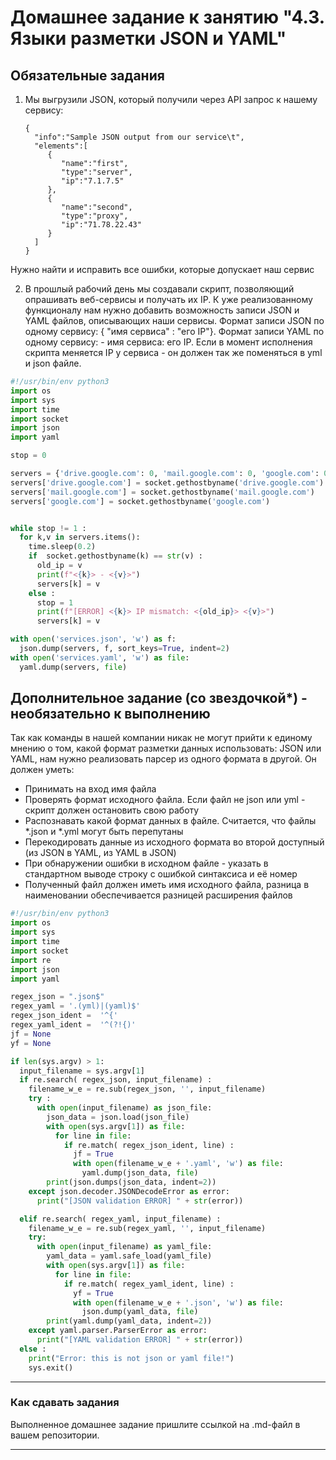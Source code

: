 # Домашнее задание к занятию "4.3. Языки разметки JSON и YAML"

## Обязательные задания

1. Мы выгрузили JSON, который получили через API запрос к нашему сервису:
	```
   {
      "info":"Sample JSON output from our service\t",
      "elements":[
         {
            "name":"first",
            "type":"server",
            "ip":"7.1.7.5"
         },
         {
            "name":"second",
            "type":"proxy",
            "ip":"71.78.22.43"
         }
      ]
   }
	```
  Нужно найти и исправить все ошибки, которые допускает наш сервис

2. В прошлый рабочий день мы создавали скрипт, позволяющий опрашивать веб-сервисы и получать их IP. К уже реализованному функционалу нам нужно добавить возможность записи JSON и YAML файлов, описывающих наши сервисы. Формат записи JSON по одному сервису: { "имя сервиса" : "его IP"}. Формат записи YAML по одному сервису: - имя сервиса: его IP. Если в момент исполнения скрипта меняется IP у сервиса - он должен так же поменяться в yml и json файле.
```python
#!/usr/bin/env python3
import os
import sys
import time
import socket
import json
import yaml

stop = 0

servers = {'drive.google.com': 0, 'mail.google.com': 0, 'google.com': 0}
servers['drive.google.com'] = socket.gethostbyname('drive.google.com')
servers['mail.google.com'] = socket.gethostbyname('mail.google.com')
servers['google.com'] = socket.gethostbyname('google.com')


while stop != 1 :
  for k,v in servers.items():
    time.sleep(0.2)
    if  socket.gethostbyname(k) == str(v) :
      old_ip = v
      print(f"<{k}> - <{v}>")
      servers[k] = v
    else :
      stop = 1
      print(f"[ERROR] <{k}> IP mismatch: <{old_ip}> <{v}>")
      servers[k] = v

with open('services.json', 'w') as f:
  json.dump(servers, f, sort_keys=True, indent=2)
with open('services.yaml', 'w') as file:
  yaml.dump(servers, file)
```

## Дополнительное задание (со звездочкой*) - необязательно к выполнению

Так как команды в нашей компании никак не могут прийти к единому мнению о том, какой формат разметки данных использовать: JSON или YAML, нам нужно реализовать парсер из одного формата в другой. Он должен уметь:
   * Принимать на вход имя файла
   * Проверять формат исходного файла. Если файл не json или yml - скрипт должен остановить свою работу
   * Распознавать какой формат данных в файле. Считается, что файлы *.json и *.yml могут быть перепутаны
   * Перекодировать данные из исходного формата во второй доступный (из JSON в YAML, из YAML в JSON)
   * При обнаружении ошибки в исходном файле - указать в стандартном выводе строку с ошибкой синтаксиса и её номер
   * Полученный файл должен иметь имя исходного файла, разница в наименовании обеспечивается разницей расширения файлов
```python
#!/usr/bin/env python3
import os
import sys
import time
import socket
import re
import json
import yaml

regex_json = ".json$"
regex_yaml = '.(yml)|(yaml)$'
regex_json_ident =  '^{'
regex_yaml_ident =  '^(?!{)'
jf = None
yf = None

if len(sys.argv) > 1:
  input_filename = sys.argv[1]
  if re.search( regex_json, input_filename) :
    filename_w_e = re.sub(regex_json, '', input_filename)
    try :
      with open(input_filename) as json_file:
        json_data = json.load(json_file)
        with open(sys.argv[1]) as file:
          for line in file:
            if re.match( regex_json_ident, line) :
              jf = True
              with open(filename_w_e + '.yaml', 'w') as file:
                yaml.dump(json_data, file)
        print(json.dumps(json_data, indent=2))
    except json.decoder.JSONDecodeError as error:
      print("[JSON validation ERROR] " + str(error))

  elif re.search( regex_yaml, input_filename) :
    filename_w_e = re.sub(regex_yaml, '', input_filename)
    try:
      with open(input_filename) as yaml_file:
        yaml_data = yaml.safe_load(yaml_file)
        with open(sys.argv[1]) as file:
          for line in file:
            if re.match( regex_yaml_ident, line) :
              yf = True
              with open(filename_w_e + '.json', 'w') as file:
                json.dump(yaml_data, file)
        print(yaml.dump(yaml_data, indent=2))
    except yaml.parser.ParserError as error:
      print("[YAML validation ERROR] " + str(error))
  else :
    print("Error: this is not json or yaml file!")
    sys.exit()
```
---

### Как сдавать задания

Выполненное домашнее задание пришлите ссылкой на .md-файл в вашем репозитории.

---